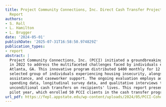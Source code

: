 ```yaml
---
title: Project Community Connections, Inc. Direct Cash Transfer Project. Cohort One
  Report
authors:
- S. Roll
- L. Hamilton
- L. Brugger
date: '2024-05-01'
publishDate: '2025-07-31T16:58:50.974829Z'
publication_types:
- report
abstract: |
  Project Community Connections, Inc. (PCCI) initiated a groundbreaking cash transfer program
  in 2022 to address the multifaceted challenges faced by individuals experiencing homelessness in
  Atlanta, GA. This innovative program distributed $400 monthly for 12 months to a randomly
  selected group of individuals experiencing housing insecurity, alongside essential rental, utility
  assistance, and caseworker support. The ongoing evaluation employs administrative data,
  spending data, longitudinal survey data, and qualitative interviews to explore the impacts of
  unconditional cash transfers on recipients' lives. This report presents the results of the program’s
  pilot year, which enrolled 50 PCCI clients in the cash transfer program.
url_pdf: https://fepl.appstate.edu/wp-content/uploads/2024/05/PCCI-Cohort-1-Report-1.pdf
---
```

